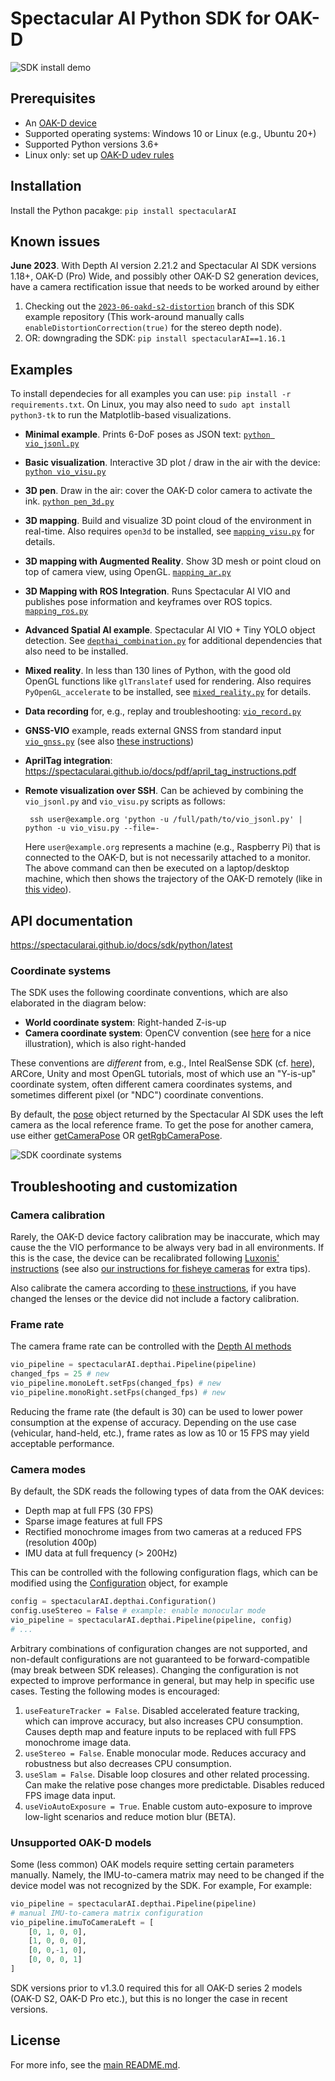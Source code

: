 # Spectacular AI Python SDK for OAK-D

![SDK install demo](https://spectacularai.github.io/docs/gif/pip-install.gif)

## Prerequisites

 * An [OAK-D device](https://store.opencv.ai/products/oak-d)
 * Supported operating systems: Windows 10 or Linux (e.g., Ubuntu 20+)
 * Supported Python versions 3.6+
 * Linux only: set up [OAK-D udev rules](https://docs.luxonis.com/en/latest/pages/troubleshooting/#udev-rules-on-linux)

## Installation

Install the Python pacakge: `pip install spectacularAI`

## Known issues

**June 2023**. With Depth AI version 2.21.2 and Spectacular AI SDK versions 1.18+, OAK-D (Pro) Wide, and possibly other OAK-D S2 generation devices, have a camera rectification issue that needs to be worked around by either

 1. Checking out the [`2023-06-oakd-s2-distortion`](https://github.com/SpectacularAI/sdk-examples/compare/2023-06-oakd-s2-distortion) branch of this SDK example repository (This work-around manually calls `enableDistortionCorrection(true)` for the stereo depth node).
 2. OR: downgrading the SDK: `pip install spectacularAI==1.16.1`

## Examples

To install dependecies for all examples you can use: `pip install -r requirements.txt`. On Linux, you may also need to `sudo apt install python3-tk` to run the Matplotlib-based visualizations.

 * **Minimal example**. Prints 6-DoF poses as JSON text: [`python vio_jsonl.py`](vio_jsonl.py)
 * **Basic visualization**. Interactive 3D plot / draw in the air with the device: [`python vio_visu.py`](vio_visu.py)
 * **3D pen**. Draw in the air: cover the OAK-D color camera to activate the ink. [`python pen_3d.py`](pen_3d.py)
 * **3D mapping**. Build and visualize 3D point cloud of the environment in real-time.
    Also requires `open3d` to be installed, see [`mapping_visu.py`](mapping_visu.py) for details.
 * **3D mapping with Augmented Reality**. Show 3D mesh or point cloud on top of camera view, using OpenGL. [`mapping_ar.py`](mapping_ar.py)
 * **3D Mapping with ROS Integration**. Runs Spectacular AI VIO and publishes pose information and keyframes over ROS topics. [`mapping_ros.py`](mapping_ros.py)
 * **Advanced Spatial AI example**. Spectacular AI VIO + Tiny YOLO object detection.
    See [`depthai_combination.py`](depthai_combination.py) for additional dependencies that also need to be installed.
 * **Mixed reality**. In less than 130 lines of Python, with the good old OpenGL functions like `glTranslatef` used for rendering.
    Also requires `PyOpenGL_accelerate` to be installed, see [`mixed_reality.py`](mixed_reality.py) for details.
 * **Data recording** for, e.g., replay and troubleshooting: [`vio_record.py`](vio_record.py)
 * **GNSS-VIO** example, reads external GNSS from standard input [`vio_gnss.py`](vio_gnss.py) (see also [these instructions](https://spectacularai.github.io/docs/pdf/GNSS-VIO_OAK-D_Python.pdf))
 * **AprilTag integration**: https://spectacularai.github.io/docs/pdf/april_tag_instructions.pdf
 * **Remote visualization over SSH**. Can be achieved by combining the `vio_jsonl.py` and `vio_visu.py` scripts as follows:

        ssh user@example.org 'python -u /full/path/to/vio_jsonl.py' | python -u vio_visu.py --file=-

    Here `user@example.org` represents a machine (e.g., Raspberry Pi) that is connected to the OAK-D, but is not necessarily attached to a monitor.
    The above command can then be executed on a laptop/desktop machine, which then shows the trajectory of the OAK-D remotely (like in [this video](https://youtu.be/mBZ8bszNnwI?t=17)).

## API documentation

https://spectacularai.github.io/docs/sdk/python/latest

### Coordinate systems

The SDK uses the following coordinate conventions, which are also elaborated in the diagram below:
 * **World coordinate system**: Right-handed Z-is-up
 * **Camera coordinate system**: OpenCV convention (see [here](https://learnopencv.com/geometry-of-image-formation/) for a nice illustration), which is also right-handed

These conventions are _different_ from, e.g., Intel RealSense SDK (cf. [here](https://github.com/IntelRealSense/librealsense/blob/master/doc/t265.md#sensor-origin-and-coordinate-system)), ARCore, Unity and most OpenGL tutorials, most of which use an "Y-is-up" coordinate system, often different camera coordinates systems, and sometimes different pixel (or "NDC") coordinate conventions.

By default, the [pose](https://spectacularai.github.io/docs/sdk/python/latest/#spectacularAI.VioOutput.pose) object returned by the Spectacular AI SDK uses the left camera as the local reference frame. To get the pose for another camera, use either [getCameraPose](https://spectacularai.github.io/docs/sdk/python/latest/#spectacularAI.VioOutput.getCameraPose) OR [getRgbCameraPose](https://spectacularai.github.io/docs/sdk/python/latest/#spectacularAI.depthai.Session.getRgbCameraPose).

![SDK coordinate systems](https://spectacularai.github.io/docs/png/SpectacularAI-coordinate-systems-oak-d.png?v=2)

## Troubleshooting and customization

### Camera calibration

Rarely, the OAK-D device factory calibration may be inaccurate, which may cause the the VIO performance to be always very bad in all environments. If this is the case, the device can be recalibrated following [Luxonis' instructions](https://docs.luxonis.com/en/latest/pages/calibration/) (see also [our instructions for fisheye cameras](https://spectacularai.github.io/docs/pdf/oak_fisheye_calibration_instructions.pdf) for extra tips).

Also calibrate the camera according to [these instructions](https://spectacularai.github.io/docs/pdf/oak_fisheye_calibration_instructions.pdf), if you have changed the lenses or the device did not include a factory calibration.

### Frame rate

The camera frame rate can be controlled with the [Depth AI methods](https://docs.luxonis.com/projects/api/en/latest/components/nodes/mono_camera/)
```python
vio_pipeline = spectacularAI.depthai.Pipeline(pipeline)
changed_fps = 25 # new
vio_pipeline.monoLeft.setFps(changed_fps) # new
vio_pipeline.monoRight.setFps(changed_fps) # new
```
Reducing the frame rate (the default is 30) can be used to lower power consumption at the expense of accuracy. Depending on the use case (vehicular, hand-held, etc.), frame rates as low as 10 or 15 FPS may yield acceptable performance.

### Camera modes

By default, the SDK reads the following types of data from the OAK devices:

 * Depth map at full FPS (30 FPS)
 * Sparse image features at full FPS
 * Rectified monochrome images from two cameras at a reduced FPS (resolution 400p)
 * IMU data at full frequency (> 200Hz)

This can be controlled with the following configuration flags, which can be modified using the [Configuration](https://spectacularai.github.io/docs/sdk/python/latest/#spectacularAI.depthai.Configuration) object, for example
```python
config = spectacularAI.depthai.Configuration()
config.useStereo = False # example: enable monocular mode
vio_pipeline = spectacularAI.depthai.Pipeline(pipeline, config)
# ...
```
Arbitrary combinations of configuration changes are not supported, and non-default configurations are not guaranteed to be forward-compatible (may break between SDK releases). Changing the configuration is not expected to improve performance in general, but may help in specific use cases. Testing the following modes is encouraged:

 1. `useFeatureTracker = False`. Disabled accelerated feature tracking, which can improve accuracy, but also increases CPU consumption. Causes depth map and feature inputs to be replaced with full FPS monochrome image data.
 2. `useStereo = False`. Enable monocular mode. Reduces accuracy and robustness but also decreases CPU consumption.
 3. `useSlam = False`. Disable loop closures and other related processing. Can make the relative pose changes more predictable. Disables reduced FPS image data input.
 4. `useVioAutoExposure = True`. Enable custom auto-exposure to improve low-light scenarios and reduce motion blur (BETA).

### Unsupported OAK-D models

Some (less common) OAK models require setting certain parameters manually. Namely, the IMU-to-camera matrix may need to be changed if the device model was not recognized by the SDK. For example, For example:
```python
vio_pipeline = spectacularAI.depthai.Pipeline(pipeline)
# manual IMU-to-camera matrix configuration
vio_pipeline.imuToCameraLeft = [
    [0, 1, 0, 0],
    [1, 0, 0, 0],
    [0, 0,-1, 0],
    [0, 0, 0, 1]
]
```
SDK versions prior to v1.3.0 required this for all OAK-D series 2 models (OAK-D S2, OAK-D Pro etc.), but this is no longer the case in recent versions.

## License

For more info, see the [main README.md](../../README.md).
